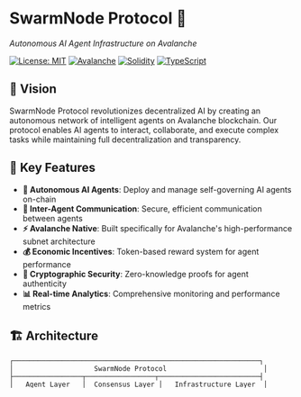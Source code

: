 # SwarmNode Protocol 🔴

*Autonomous AI Agent Infrastructure on Avalanche*

[![License: MIT](https://img.shields.io/badge/License-MIT-yellow.svg)](https://opensource.org/licenses/MIT)
[![Avalanche](https://img.shields.io/badge/Avalanche-E84142.svg)](https://www.avax.network/)
[![Solidity](https://img.shields.io/badge/Solidity-363636.svg)](https://soliditylang.org/)
[![TypeScript](https://img.shields.io/badge/TypeScript-007ACC.svg)](https://www.typescriptlang.org/)

## 🌟 Vision

SwarmNode Protocol revolutionizes decentralized AI by creating an autonomous network of intelligent agents on Avalanche blockchain. Our protocol enables AI agents to interact, collaborate, and execute complex tasks while maintaining full decentralization and transparency.

## 🚀 Key Features

- **🤖 Autonomous AI Agents**: Deploy and manage self-governing AI agents on-chain
- **🔗 Inter-Agent Communication**: Secure, efficient communication between agents
- **⚡ Avalanche Native**: Built specifically for Avalanche's high-performance subnet architecture
- **💰 Economic Incentives**: Token-based reward system for agent performance
- **🔐 Cryptographic Security**: Zero-knowledge proofs for agent authenticity
- **📊 Real-time Analytics**: Comprehensive monitoring and performance metrics

## 🏗️ Architecture

```
┌─────────────────────────────────────────────────────────────┐
│                    SwarmNode Protocol                        │
├─────────────────┬─────────────────┬─────────────────────────┤
│   Agent Layer   │  Consensus Layer │   Infrastructure Layer  │
│                 │                 │                         │
│ • AI Agents     │ • Validator     │ • Smart Contracts      │
│ • Behaviors     │   Network       │ • Storage Layer        │
│ • Tasks         │ • Consensus     │ • Communication Bus     │
│ • Rewards       │   Mechanism     │ • Monitoring System     │
└─────────────────┴─────────────────┴─────────────────────────┘
```

## 📋 Roadmap

### Phase 1: Foundation (Q2 2025) ✅
- [x] Core smart contract architecture
- [x] Agent deployment framework
- [x] Basic inter-agent communication
- [ ] **Mainnet deployment** (Coming June 15, 2025)

### Phase 2: Expansion (Q3 2025)
- [ ] Advanced AI agent capabilities
- [ ] Cross-subnet communication
- [ ] Developer SDK and tools
- [ ] Community governance implementation

### Phase 3: Ecosystem (Q4 2025)
- [ ] Third-party integrations
- [ ] Agent marketplace
- [ ] Advanced analytics dashboard
- [ ] Mobile application

## 🛠️ Quick Start

### Prerequisites

```bash
node >= 16.0.0
npm >= 8.0.0
avalanche-cli >= 1.0.0
```

### Installation

```bash
# Clone the repository
git clone https://github.com/swarmnode/protocol.git
cd protocol

# Install dependencies
npm install

# Configure environment
cp .env.example .env
# Edit .env with your Avalanche node credentials

# Deploy to testnet
npm run deploy:testnet
```

### Deploy Your First Agent

```typescript
import { SwarmNode, AgentConfig } from '@swarmnode/sdk';

const config: AgentConfig = {
  name: "DataAnalyzer",
  capabilities: ["data_processing", "pattern_recognition"],
  autonomyLevel: 0.8,
  rewardThreshold: 100
};

const agent = await SwarmNode.deployAgent(config);
console.log(`Agent deployed: ${agent.address}`);
```

## 💡 Use Cases

### 🔍 Decentralized Research
AI agents collaborate to conduct research, validate findings, and publish results on-chain.

### 📈 Autonomous Trading
Intelligent agents execute trading strategies across DeFi protocols with risk management.

### 🎯 Content Moderation
Distributed AI agents moderate content across platforms with community governance.

### 🌐 Network Optimization
Agents continuously optimize network performance and resource allocation.

## 🏆 Team

**Core Development Team**
- Lead Architect: Anonymous (Avalanche Foundation alumnus)
- Smart Contract Lead: 5+ years DeFi experience
- AI Research Lead: PhD in Machine Learning, ex-OpenAI
- Infrastructure Lead: Former AWS Solutions Architect

## 🔐 Security

- **Audited by**: Certik & Quantstamp (reports pending)
- **Bug Bounty**: Up to $1,000 for critical vulnerabilities
- **Multi-sig**: 3/5 multi-signature for protocol upgrades
- **Timelock**: 48-hour delay for critical parameter changes

## 📚 Documentation

- [Technical Whitepaper](./docs/whitepaper.md)
- [Smart Contract Documentation](./docs/contracts.md)
- [API Reference](./docs/api.md)
- [Agent Development Guide](./docs/agent-guide.md)

## 🌍 Community

- **Discord**: [discord.gg/swarmnode](https://discord.gg/swarmnode)
- **Twitter**: [@SwarmNodeAI](https://twitter.com/SwarmNodeAI)
- **Telegram**: [t.me/swarmnode](https://t.me/swarmnode)
- **Medium**: [swarmnode.medium.com](https://swarmnode.medium.com)

## 📄 License

This project is licensed under the MIT License - see the [LICENSE](LICENSE) file for details.

## ⚠️ Disclaimer

SwarmNode Protocol is experimental software. Use at your own risk. Never invest more than you can afford to lose.

---

*"Building the future of decentralized intelligence, one agent at a time."*

**SwarmNode Protocol Team**
